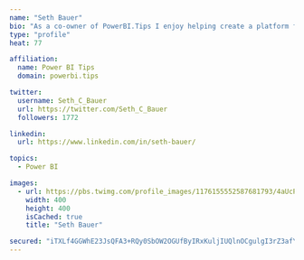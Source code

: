 ```yaml
---
name: "Seth Bauer"
bio: "As a co-owner of PowerBI.Tips I enjoy helping create a platform for new and advanced users alike to learn and expand their skills and get the most out of Power BI."
type: "profile"
heat: 77

affiliation:
  name: Power BI Tips
  domain: powerbi.tips

twitter:
  username: Seth_C_Bauer
  url: https://twitter.com/Seth_C_Bauer
  followers: 1772

linkedin:
  url: https://www.linkedin.com/in/seth-bauer/

topics:
  - Power BI

images:
  - url: https://pbs.twimg.com/profile_images/1176155552587681793/4aUcPKoe_400x400.jpg
    width: 400
    height: 400
    isCached: true
    title: "Seth Bauer"

secured: "iTXLf4GGWhE23JsQFA3+RQy0SbOW2OGUfByIRxKuljIUQlnOCgulgI3rZ3afYxmYugdC/SRveGZppAN6VAYLkNh9t1/ztBfBttb4coi12w2pw2DdHarHPr2UFZdt5T6Kew1HmycAmpBStouyrdedAFiRrDlvbNauta4VmQtoh9Hgo+WqI6TjYnsBC2kXP8RlXQdNhMbyEo6pMoCMKasdntaB62jJOYnA4ggD1PmG3Ssx1C689EXP1H3re6IDaVo/ePY2Nwl+0Tp9wA0XKU1UXf1rkX4HiyMd5BKUYwnhBqCc3sziOUhNCd7aamFZi5ddKKcXb0oQBQOL7kOJQ5OlSUgWJJ/1wABs4ohraFyqmq3G8mneEM5gTos1Beaz0016y6fBditvTsCwNwBdUyRUCPYyMNJPpungKvxjC+3GRbI=;yvGHk3WpTJXtDOM3JG5faw=="
---
```


